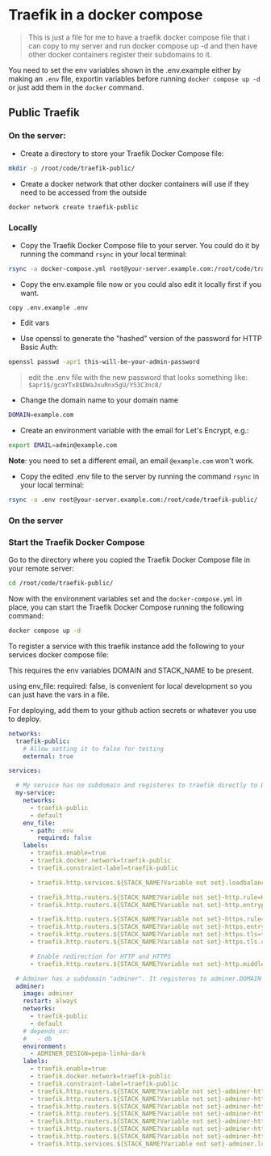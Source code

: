 # Traefik in a docker compose

> This is just a file for me to have a traefik docker compose file that i can copy to my server
> and run docker compose up -d and then have other docker containers register their subdomains to 
> it.

You need to set the env variables shown in the .env.example either by making an `.env` file, exportin variables before running
`docker compose up -d` or just add them in the `docker` command.


## Public Traefik


### On the server:

* Create a directory to store your Traefik Docker Compose file:

```bash
mkdir -p /root/code/traefik-public/
```

* Create a docker network that other docker containers will use if they need to be accessed from the outside

```bash
docker network create traefik-public
```

### Locally

* Copy the Traefik Docker Compose file to your server. You could do it by running the command `rsync` in your local terminal:

```bash
rsync -a docker-compose.yml root@your-server.example.com:/root/code/traefik-public/
```

* Copy the env.example file now or you could also edit it locally first if you want.

```bash
copy .env.example .env
```

* Edit vars

* Use openssl to generate the "hashed" version of the password for HTTP Basic Auth:

```bash
openssl passwd -apr1 this-will-be-your-admin-password
```

> edit the .env file with the new password that looks something like: `$apr1$/gcaYTx8$DWaJxuRnx5gU/Y53C3nc8/`

* Change the domain name to your domain name

```bash
DOMAIN=example.com
```

* Create an environment variable with the email for Let's Encrypt, e.g.:

```bash
export EMAIL=admin@example.com
```

**Note**: you need to set a different email, an email `@example.com` won't work.


* Copy the edited .env file to the server by running the command `rsync` in your local terminal:

```bash
rsync -a .env root@your-server.example.com:/root/code/traefik-public/
```

### On the server

### Start the Traefik Docker Compose

Go to the directory where you copied the Traefik Docker Compose file in your remote server:

```bash
cd /root/code/traefik-public/
```

Now with the environment variables set and the `docker-compose.yml` in place, you can start the Traefik Docker Compose running the following command:

```bash
docker compose up -d
```


To register a service with this traefik instance add the following to your services docker compose file:

This requires the env variables DOMAIN and STACK_NAME to be present.

using env_file: required: false, is convenient for local development so you can just have the vars in a file.

For deploying, add them to your github action secrets or whatever you use to deploy.

```yml
networks:
  traefik-public:
    # Allow setting it to false for testing
    external: true

services:

  # My service has no subdomain and registeres to traefik directly to DOMAIN ie test.com
  my-service:
    networks:
      - traefik-public
      - default
    env_file:
      - path: .env
        required: false
    labels:
      - traefik.enable=true
      - traefik.docker.network=traefik-public
      - traefik.constraint-label=traefik-public

      - traefik.http.services.${STACK_NAME?Variable not set}.loadbalancer.server.port=8000

      - traefik.http.routers.${STACK_NAME?Variable not set}-http.rule=Host(`${DOMAIN?Variable not set}`)
      - traefik.http.routers.${STACK_NAME?Variable not set}-http.entrypoints=http

      - traefik.http.routers.${STACK_NAME?Variable not set}-https.rule=Host(`${DOMAIN?Variable not set}`)
      - traefik.http.routers.${STACK_NAME?Variable not set}-https.entrypoints=https
      - traefik.http.routers.${STACK_NAME?Variable not set}-https.tls=true
      - traefik.http.routers.${STACK_NAME?Variable not set}-https.tls.certresolver=le

      # Enable redirection for HTTP and HTTPS
      - traefik.http.routers.${STACK_NAME?Variable not set}-http.middlewares=https-redirect

  # Adminer has a subdomain "adminer". It registeres to adminer.DOMAIN ie: adminer.test.com
  adminer:
    image: adminer
    restart: always
    networks:
      - traefik-public
      - default
    # depends_on:
    #   - db
    environment:
      - ADMINER_DESIGN=pepa-linha-dark
    labels:
      - traefik.enable=true
      - traefik.docker.network=traefik-public
      - traefik.constraint-label=traefik-public
      - traefik.http.routers.${STACK_NAME?Variable not set}-adminer-http.rule=Host(`adminer.${DOMAIN?Variable not set}`)
      - traefik.http.routers.${STACK_NAME?Variable not set}-adminer-http.entrypoints=http
      - traefik.http.routers.${STACK_NAME?Variable not set}-adminer-http.middlewares=https-redirect
      - traefik.http.routers.${STACK_NAME?Variable not set}-adminer-https.rule=Host(`adminer.${DOMAIN?Variable not set}`)
      - traefik.http.routers.${STACK_NAME?Variable not set}-adminer-https.entrypoints=https
      - traefik.http.routers.${STACK_NAME?Variable not set}-adminer-https.tls=true
      - traefik.http.routers.${STACK_NAME?Variable not set}-adminer-https.tls.certresolver=le
      - traefik.http.services.${STACK_NAME?Variable not set}-adminer.loadbalancer.server.port=8080



```
